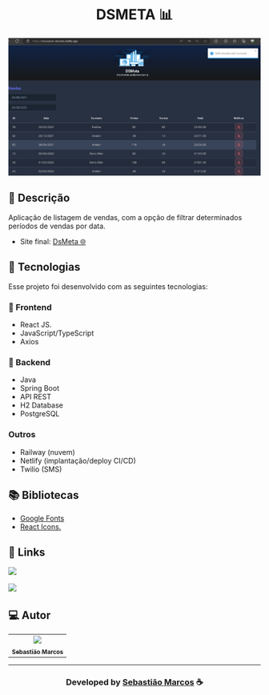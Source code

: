 
<h1 style="text-align: center">
  DSMETA 📊
</h1>
<p style="text-align: center">

  [![Resultado final do projeto](/frontend/src/assets/img/dsmeta.png)](https://streamable.com/e/sdfc59)
</p>

## 📝 Descrição

Aplicação de listagem de vendas, com a opção de filtrar determinados períodos de vendas por data.

- Site final: [DsMeta 🌐](https://smarcosm-dsmeta.netlify.app/)

## 🚀 Tecnologias

Esse projeto foi desenvolvido com as seguintes tecnologias:

### 🎨 Frontend

- React JS.
- JavaScript/TypeScript
- Axios

### 💾 Backend

- Java
- Spring Boot
- API REST
- H2 Database
- PostgreSQL

### Outros

- Railway (nuvem)
- Netlify (implantação/deploy CI/CD)
- Twilio (SMS)

## 📚 Bibliotecas

- [Google Fonts](https://fonts.google.com/)
- [React Icons.](https://react-icons.github.io/react-icons/)

## 🔗 Links

<p> 
  <a href="https://www.linkedin.com/in/smarcosm" alt="Linkedin">
    <img src="https://img.shields.io/badge/-Linkedin-0A66C2?style=for-the-badge&logo=Linkedin&logoColor=FFFFFF&link=https://www.linkedin.com/in/smarcosm"/> 
  </a> 

   <a href = "mailto:sebastiaomarcos49@gmail.com"><img src="https://img.shields.io/badge/-Gmail-%23333?style=for-the-badge&logo=gmail&logoColor=white" target="_blank"></a>
 </p>
 
## 💻 Autor<br>
<table>
  <tr>
    <td style="text-align: center">
      <a href="https://github.com/smarcosm">
        <img src="https://avatars.githubusercontent.com/u/75336824?v=4" width="100px;" /><br>
        <sub>
          <b>Sebastião Marcos</b>
        </sub>
      </a>
    </td>
  </tr>
</table>

---

  <h3 style="text-align: center"> Developed by <a href="https://www.linkedin.com/in/smarcosm/">Sebastião Marcos</a> ☕</h3>
